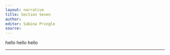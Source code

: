 ```yaml
---
layout: narrative
title: Section Seven
author:
editor: Sabina Pringle
source:
---
```


hello hello hello

---

